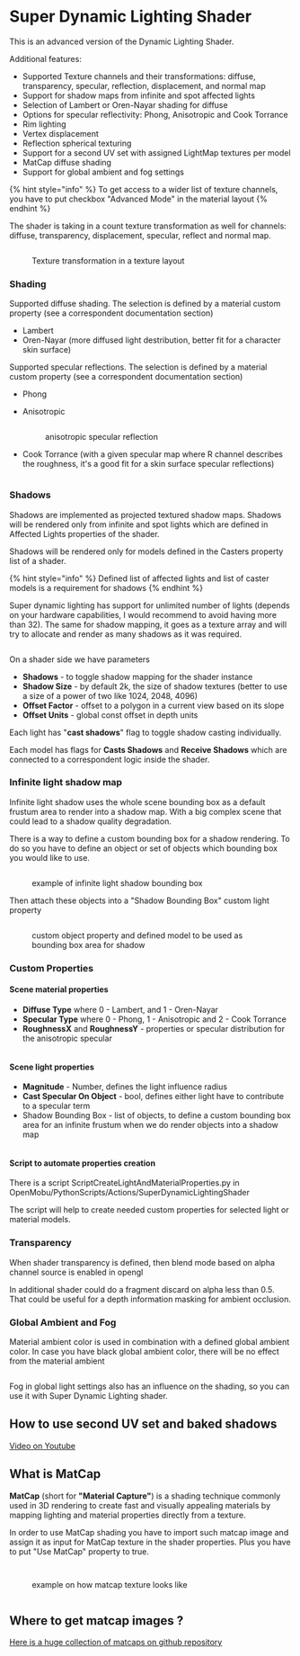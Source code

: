 # Super Dynamic Lighting Shader

This is an advanced version of the Dynamic Lighting Shader.

Additional features:

* Supported Texture channels and their transformations: diffuse, transparency, specular, reflection, displacement, and normal map
* Support for shadow maps from infinite and spot affected lights
* Selection of Lambert or Oren-Nayar shading for diffuse
* Options for specular reflectivity: Phong, Anisotropic and Cook Torrance
* Rim lighting
* Vertex displacement
* Reflection spherical texturing
* Support for a second UV set with assigned LightMap textures per model
* MatCap diffuse shading
* Support for global ambient and fog settings

{% hint style="info" %}
To get access to a wider list of texture channels, you have to put checkbox "Advanced Mode" in the material layout
{% endhint %}

The shader is taking in a count texture transformation as well for channels: diffuse, transparency, displacement, specular, reflect and normal map.

<figure><img src="../../.gitbook/assets/image (8).png" alt=""><figcaption><p>Texture transformation in a texture layout</p></figcaption></figure>

### Shading

Supported diffuse shading. The selection is defined by a material custom property (see a correspondent documentation section)

* Lambert
* Oren-Nayar (more diffused light destribution, better fit for a character skin surface)

Supported specular reflections. The selection is defined by a material custom property (see a correspondent documentation section)

* Phong
*   Anisotropic

    <figure><img src="../../.gitbook/assets/image (4) (1).png" alt=""><figcaption><p>anisotropic specular reflection</p></figcaption></figure>
*   Cook Torrance (with a given specular map where R channel describes the roughness, it's a good fit for a skin surface specular reflections)&#x20;

    <figure><img src="../../.gitbook/assets/metahuman_face_test2.jpg" alt=""><figcaption></figcaption></figure>



### Shadows

Shadows are implemented as projected textured shadow maps. Shadows will be rendered only from infinite and spot lights which are defined in Affected Lights properties of the shader.

Shadows will be rendered only for models defined in the Casters property list of a shader.

{% hint style="info" %}
Defined list of affected lights and list of caster models is a requirement for shadows
{% endhint %}

Super dynamic lighting has support for unlimited number of lights (depends on your hardware capabilities, I would recommend to avoid having more than 32). The same for shadow mapping, it goes as a texture array and will try to allocate and render as many shadows as it was required.

<figure><img src="../../.gitbook/assets/shadowMapping.jpg" alt=""><figcaption></figcaption></figure>

On a shader side we have parameters

* **Shadows** - to toggle shadow mapping for the shader instance
* **Shadow Size** - by default 2k, the size of shadow textures (better to use a size of a power of two like 1024, 2048, 4096)
* **Offset Factor** - offset to a polygon in a current view based on its slope
* **Offset Units** - global const offset in depth units

Each light has "**cast shadows**" flag to toggle shadow casting individually.

Each model has flags for **Casts Shadows** and **Receive Shadows** which are connected to a correspondent logic inside the shader.

### Infinite light shadow map

Infinite light shadow uses the whole scene bounding box as a default frustum area to render into a shadow map. With a big complex scene that could lead to a shadow quality degradation.&#x20;

There is a way to define a custom bounding box for a shadow rendering. To do so you have to define an object or set of objects which bounding box you would like to use.

<figure><img src="../../.gitbook/assets/image.png" alt=""><figcaption><p>example of infinite light shadow bounding box</p></figcaption></figure>

Then attach these objects into a "Shadow Bounding Box" custom light property

<figure><img src="../../.gitbook/assets/image (1).png" alt=""><figcaption><p>custom object property and defined model to be used as bounding box area for shadow</p></figcaption></figure>



### Custom Properties

#### Scene material properties

* **Diffuse Type** where 0 - Lambert, and 1 - Oren-Nayar
* **Specular Type** where 0 - Phong, 1 - Anisotropic and 2 - Cook Torrance
* **RoughnessX** and **RoughnessY** - properties or specular distribution for the anisotropic specular

<figure><img src="../../.gitbook/assets/image (6).png" alt=""><figcaption></figcaption></figure>

#### Scene light properties

* **Magnitude** - Number, defines the light influence radius
* **Cast Specular On Object** - bool, defines either light have to contribute to a specular term
* Shadow Bounding Box - list of objects, to define a custom bounding box area for an infinite frustum when we do render objects into a shadow map

<figure><img src="../../.gitbook/assets/image (7).png" alt=""><figcaption></figcaption></figure>

#### Script to automate properties creation

There is a script ScriptCreateLightAndMaterialProperties.py in OpenMobu/PythonScripts/Actions/SuperDynamicLightingShader

The script will help to create needed custom properties for selected light or material models.

### Transparency

When shader transparency is defined, then blend mode based on alpha channel source is enabled in opengl

In additional shader could do a fragment discard on alpha less than 0.5. That could be useful for a depth information masking for ambient occlusion.



### Global Ambient and Fog

Material ambient color is used in combination with a defined global ambient color. In case you have black global ambient color, there will be no effect from the material ambient

<figure><img src="../../.gitbook/assets/image (5).png" alt=""><figcaption></figcaption></figure>

Fog in global light settings also has an influence on the shading, so you can use it with Super Dynamic Lighting shader.



## How to use second UV set and baked shadows

[Video on Youtube](https://youtu.be/ILbo5VWHVTE?si=0_cpQJcIU0AALap6)



## What is MatCap

**MatCap** (short for **"Material Capture"**) is a shading technique commonly used in 3D rendering to create fast and visually appealing materials by mapping lighting and material properties directly from a texture.

In order to use MatCap shading you have to import such matcap image and assign it as input for MatCap texture in the shader properties. Plus you have to put "Use MatCap" property to true.

<figure><img src="../../.gitbook/assets/image (9).png" alt=""><figcaption></figcaption></figure>

<figure><img src="../../.gitbook/assets/image (10).png" alt=""><figcaption><p>example on how matcap texture looks like</p></figcaption></figure>

<figure><img src="../../.gitbook/assets/image (11).png" alt=""><figcaption></figcaption></figure>

## Where to get matcap images ?

[Here is a huge collection of matcaps on github repository](https://github.com/nidorx/matcaps)
